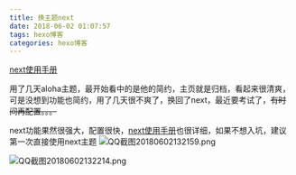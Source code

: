```yaml
---
title: 换主题next
date: 2018-06-02 01:07:57
tags: hexo博客
categories: hexo博客
---
```

[next使用手册](http://theme-next.iissnan.com/)

用了几天aloha主题，最开始看中的是他的简约，主页就是归档，看起来很清爽，可是没想到功能也简约，用了几天很不爽了，换回了next，最近要考试了，~~有时间再配置。。。~~

next功能果然很强大，配置很快，[next使用手册](http://theme-next.iissnan.com/)也很详细，如果不想入坑，建议第一次直接使用next主题
![QQ截图20180602132159.png](https://upload-images.jianshu.io/upload_images/12444331-90d68767c9e07f11.png?imageMogr2/auto-orient/strip%7CimageView2/2/w/1240)

![QQ截图20180602132214.png](https://upload-images.jianshu.io/upload_images/12444331-10a42ec26a81c49a.png?imageMogr2/auto-orient/strip%7CimageView2/2/w/1240)
